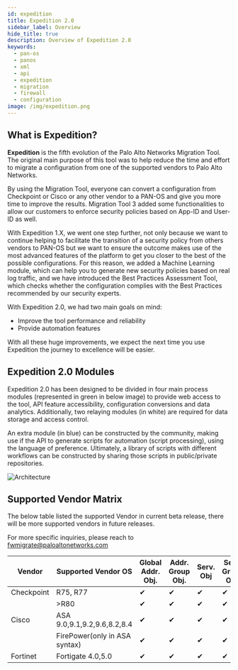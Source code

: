 ```yaml
---
id: expedition
title: Expedition 2.0
sidebar_label: Overview
hide_title: true
description: Overview of Expedition 2.0
keywords:
  - pan-os
  - panos
  - xml
  - api
  - expedition
  - migration
  - firewall
  - configuration
image: /img/expedition.png
---
```


## What is Expedition?

**Expedition** is the fifth evolution of the Palo Alto Networks Migration Tool. The original main purpose of this tool was to help reduce the time and effort to migrate a configuration from one of the supported vendors to Palo Alto Networks.

By using the Migration Tool, everyone can convert a configuration from Checkpoint or Cisco or any other vendor to a PAN-OS and give you more time to improve the results. Migration Tool 3 added some functionalities to allow our customers to enforce security policies based on App-ID and User-ID as well.

With Expedition 1.X, we went one step further, not only because we want to continue helping to facilitate the transition of a security policy from others vendors to PAN-OS but we want to ensure the outcome makes use of the most advanced features of the platform to get you closer to the best of the possible configurations. For this reason, we added a Machine Learning module, which can help you to generate new security policies based on real log traffic, and we have introduced the Best Practices Assessment Tool, which checks whether the configuration complies with the Best Practices recommended by our security experts.

With Expedition 2.0, we had two main goals on mind:

- Improve the tool performance and reliability
- Provide automation features

With all these huge improvements, we expect the next time you use Expedition the journey to excellence will be easier.  

## Expedition 2.0 Modules
Expedition 2.0 has been designed to be divided in four main process modules (represented in green in below image) to provide web access to the tool, API feature accessibility, configuration conversions and data analytics. Additionally, two relaying modules (in white) are required for data storage and access control.

An extra module (in blue) can be constructed by the community, making use if the API to generate scripts for automation (script processing), using the language of preference. Ultimately, a library of scripts with different workflows can be constructed by sharing those scripts in public/private repositories.  

![Architecture](/img/expedition/expedition2_arc.svg "Architecture")  

## Supported Vendor Matrix 
The below table listed the supported Vendor in current beta release, there will be more supported vendors in future releases.

For more specific inquiries, please reach to fwmigrate@paloaltonetworks.com  

| Vendor     | Supported Vendor OS           | Global Addr. Obj. | Addr. Group Obj. | Serv. Obj | Serv. Group Obj. | Sec. Pol | NAT Pol. | Net. Int. (L3) | Static routes | VPN |
|------------|-------------------------------|-------------------|------------------|-----------|------------------|----------|----------|----------------|---------------|-----|
| Checkpoint | R75, R77                      |       ✔           |       ✔          |    ✔      |        ✔         |    ✔     |    ✔     |      ✔         |      ✔        |     |
|            | >R80                          |       ✔           |       ✔          |    ✔      |        ✔         |    ✔     |    ✔     |      ✔         |      ✔        |     |
| Cisco      | ASA 9.0,9.1,9.2,9.6,8.2,8.4   |       ✔           |       ✔          |    ✔      |        ✔         |    ✔     |    ✔     |      ✔         |      ✔        |  ✔  |
|            | FirePower(only in ASA syntax) |       ✔           |       ✔          |    ✔      |        ✔         |    ✔     |    ✔     |      ✔         |      ✔        |     |
| Fortinet   | Fortigate 4.0,5.0             |       ✔           |       ✔          |    ✔      |        ✔         |    ✔     |    ✔     |      ✔         |      ✔        |     |


